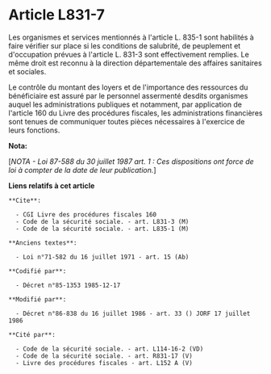 # Article L831-7

Les organismes et services mentionnés à l'article L. 835-1 sont habilités à faire vérifier sur place si les conditions de
salubrité, de peuplement et d'occupation prévues à l'article L. 831-3 sont effectivement remplies. Le même droit est reconnu
à la direction départementale des affaires sanitaires et sociales. 

Le contrôle du montant des loyers et de l'importance des ressources du bénéficiaire est assuré par le personnel assermenté
desdits organismes auquel les administrations publiques et notamment, par application de l'article 160 du Livre des
procédures fiscales, les administrations financières sont tenues de communiquer toutes pièces nécessaires à l'exercice de
leurs fonctions.

**Nota:**

[*NOTA - Loi 87-588 du 30 juillet 1987 art. 1 : Ces dispositions ont force de loi à compter de la date de leur publication.*]

**Liens relatifs à cet article**

	**Cite**:

	  - CGI Livre des procédures fiscales 160
	  - Code de la sécurité sociale. - art. L831-3 (M)
	  - Code de la sécurité sociale. - art. L835-1 (M)

	**Anciens textes**:

	  - Loi n°71-582 du 16 juillet 1971 - art. 15 (Ab)

	**Codifié par**:

	  - Décret n°85-1353 1985-12-17

	**Modifié par**:

	  - Décret n°86-838 du 16 juillet 1986 - art. 33 () JORF 17 juillet 1986

	**Cité par**:

	  - Code de la sécurité sociale. - art. L114-16-2 (VD)
	  - Code de la sécurité sociale. - art. R831-17 (V)
	  - Livre des procédures fiscales - art. L152 A (V)
